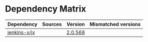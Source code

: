 # Dependency Matrix

Dependency | Sources | Version | Mismatched versions
---------- | ------- | ------- | -------------------
[jenkins-x/jx](https://github.com/jenkins-x/jx) |  | [2.0.568](https://github.com/jenkins-x/jx/releases/tag/v2.0.568) | 
